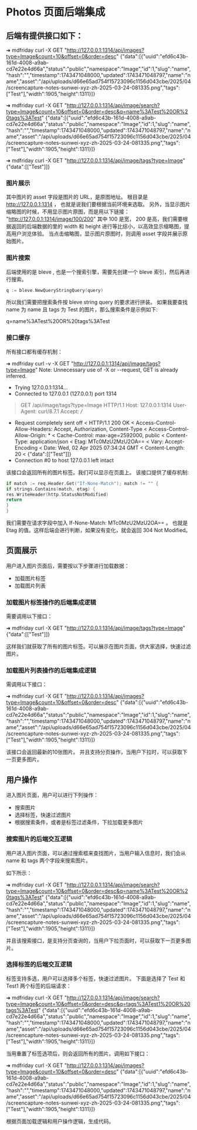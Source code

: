 # Photos 页面后端集成

## 后端有提供接口如下：

➜  mdfriday curl -X GET "http://127.0.0.1:1314/api/images?type=Image&count=10&offset=0&order=desc"
{"data":[{"uuid":"efd6c43b-161d-4008-a9ab-cd7e22e4d66a","status":"public","namespace":"Image","id":1,"slug":"name","hash":"","timestamp":1743471048000,"updated":1743471048797,"name":"name","asset":"/api/uploads/d66e65ad754f15723096c1156d043cbe/2025/04/screencapture-notes-sunwei-xyz-zh-2025-03-24-081335.png","tags":["Test"],"width":1905,"height":1311}]}

➜  mdfriday curl -X GET "http://127.0.0.1:1314/api/image/search?type=Image&count=10&offset=0&order=desc&q=name%3ATest%20OR%20tags%3ATest"
{"data":[{"uuid":"efd6c43b-161d-4008-a9ab-cd7e22e4d66a","status":"public","namespace":"Image","id":1,"slug":"name","hash":"","timestamp":1743471048000,"updated":1743471048797,"name":"name","asset":"/api/uploads/d66e65ad754f15723096c1156d043cbe/2025/04/screencapture-notes-sunwei-xyz-zh-2025-03-24-081335.png","tags":["Test"],"width":1905,"height":1311}]}

➜  mdfriday curl -X GET "http://127.0.0.1:1314/api/image/tags?type=Image"
{"data":[["Test"]]}

### 图片展示

其中图片的 asset 字段是图片的 URL，是原图地址。 根目录是 http://127.0.0.1:1314 ， 也就是说我们要根据当前环境来选取。
另外，当显示图片缩略图的时候，不用显示图片原图，而是用以下链接：
"http://127.0.0.1:1314/image/100/200"
其中 100 是宽， 200 是高，我们需要根据返回的后端数据的里的 width 和 height 进行等比综小，以高效显示缩略图，提高用户浏览体验。
当点击缩略图，显示图片原图时，则调用 asset 字段并展示原始图片。

### 图片搜索

后端使用的是 bleve , 也是一个搜索引擎，需要先创建一个 bleve 索引，然后再进行搜索。
```go
q := bleve.NewQueryStringQuery(query)
```
所以我们需要把搜索条件按 bleve string query 的要求进行拼装。
如果我要查找 name 为 name 且 tags 为 Test 的图片，那么搜索条件是示例如下:

q=name%3ATest%20OR%20tags%3ATest

### 接口缓存

所有接口都有缓存机制：

➜  mdfriday curl -v -X GET "http://127.0.0.1:1314/api/image/tags?type=Image"
Note: Unnecessary use of -X or --request, GET is already inferred.
*   Trying 127.0.0.1:1314...
* Connected to 127.0.0.1 (127.0.0.1) port 1314
> GET /api/image/tags?type=Image HTTP/1.1
> Host: 127.0.0.1:1314
> User-Agent: curl/8.7.1
> Accept: */*
>
* Request completely sent off
  < HTTP/1.1 200 OK
  < Access-Control-Allow-Headers: Accept, Authorization, Content-Type
  < Access-Control-Allow-Origin: *
  < Cache-Control: max-age=2592000, public
  < Content-Type: application/json
  < Etag: MTc0MzU2MzU2OA==
  < Vary: Accept-Encoding
  < Date: Wed, 02 Apr 2025 07:34:24 GMT
  < Content-Length: 20
  <
  {"data":[["Test"]]}
* Connection #0 to host 127.0.0.1 left intact

该接口会返回所有的图片标签。我们可以显示在页面上。
该接口提供了缓存机制:

```go
if match := req.Header.Get("If-None-Match"); match != "" {
if strings.Contains(match, etag) {
res.WriteHeader(http.StatusNotModified)
return
}
}
```
我们需要在请求字段中加入 If-None-Match: MTc0MzU2MzU2OA== 。 也就是 Etag 的值。这样后端会进行判断，如果没有变化，就会返回 304 Not Modified。

## 页面展示

用户进入图片页面后，需要按以下步骤进行加载数据：

- 加载图片标签
- 加载图片列表

### 加载图片标签操作的后端集成逻辑

需要调用以下接口：

➜  mdfriday curl -X GET "http://127.0.0.1:1314/api/image/tags?type=Image"
{"data":[["Test"]]}

这样我们就获取了所有的图片标签。可以展示在图片页面，供大家选择，快速过滤图片。

### 加载图片列表操作的后端集成逻辑

需调用以下接口：

➜  mdfriday curl -X GET "http://127.0.0.1:1314/api/images?type=Image&count=10&offset=0&order=desc"
{"data":[{"uuid":"efd6c43b-161d-4008-a9ab-cd7e22e4d66a","status":"public","namespace":"Image","id":1,"slug":"name","hash":"","timestamp":1743471048000,"updated":1743471048797,"name":"name","asset":"/api/uploads/d66e65ad754f15723096c1156d043cbe/2025/04/screencapture-notes-sunwei-xyz-zh-2025-03-24-081335.png","tags":["Test"],"width":1905,"height":1311}]}

该接口会返回最新的10张图片。
并且支持分页操作，当用户下拉时，可以获取下一页更多图片。

## 用户操作

进入图片页面，用户可以进行下列操作：

- 搜索图片
- 选择标签，快速过滤图片
- 根据搜索条件，或者是标签过滤条件，下拉加载更多图片

### 搜索图片的后端交互逻辑

用户进入图片页面，可以通过搜索框来查找图片，当用户输入信息时，我们会从 name 和 tags 两个字段来搜索图片。

如下所示：

➜  mdfriday curl -X GET "http://127.0.0.1:1314/api/image/search?type=Image&count=10&offset=0&order=desc&q=name%3ATest%20OR%20tags%3ATest"
{"data":[{"uuid":"efd6c43b-161d-4008-a9ab-cd7e22e4d66a","status":"public","namespace":"Image","id":1,"slug":"name","hash":"","timestamp":1743471048000,"updated":1743471048797,"name":"name","asset":"/api/uploads/d66e65ad754f15723096c1156d043cbe/2025/04/screencapture-notes-sunwei-xyz-zh-2025-03-24-081335.png","tags":["Test"],"width":1905,"height":1311}]}

并且该搜索接口，是支持分页查询的，当用户下拉页面时，可以获取下一页更多图片。

### 选择标签的后端交互逻辑

标签支持多选，用户可以选择多个标签，快速过滤图片。
下面是选择了 Test 和 Test1 两个标签的后端请求：

➜  mdfriday curl -X GET "http://127.0.0.1:1314/api/image/search?type=Image&count=10&offset=0&order=desc&q=tags%3ATest1%20OR%20tags%3ATest"
{"data":[{"uuid":"efd6c43b-161d-4008-a9ab-cd7e22e4d66a","status":"public","namespace":"Image","id":1,"slug":"name","hash":"","timestamp":1743471048000,"updated":1743471048797,"name":"name","asset":"/api/uploads/d66e65ad754f15723096c1156d043cbe/2025/04/screencapture-notes-sunwei-xyz-zh-2025-03-24-081335.png","tags":["Test"],"width":1905,"height":1311}]}

当用重置了标签选项后，则会返回所有的图片。调用如下接口：

➜  mdfriday curl -X GET "http://127.0.0.1:1314/api/images?type=Image&count=10&offset=0&order=desc"
{"data":[{"uuid":"efd6c43b-161d-4008-a9ab-cd7e22e4d66a","status":"public","namespace":"Image","id":1,"slug":"name","hash":"","timestamp":1743471048000,"updated":1743471048797,"name":"name","asset":"/api/uploads/d66e65ad754f15723096c1156d043cbe/2025/04/screencapture-notes-sunwei-xyz-zh-2025-03-24-081335.png","tags":["Test"],"width":1905,"height":1311}]}

根据页面加载逻辑和用户操作逻辑，生成代码。
